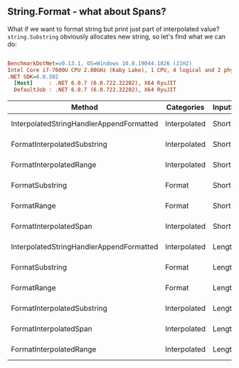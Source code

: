 ﻿## String.Format - what about Spans?

What if we want to format string but print just part of interpolated value? `string.Substring` obviously allocates new string,
so let's find what we can do:

``` ini

BenchmarkDotNet=v0.13.1, OS=Windows 10.0.19044.1826 (21H2)
Intel Core i7-7600U CPU 2.80GHz (Kaby Lake), 1 CPU, 4 logical and 2 physical cores
.NET SDK=6.0.302
  [Host]     : .NET 6.0.7 (6.0.722.32202), X64 RyuJIT
  DefaultJob : .NET 6.0.7 (6.0.722.32202), X64 RyuJIT


```
|                                   Method |   Categories | InputSize |      Mean |     Error |   StdDev |  Gen 0 | Allocated |
|----------------------------------------- |------------- |---------- |----------:|----------:|---------:|-------:|----------:|
| InterpolatedStringHandlerAppendFormatted | Interpolated |     Short |  40.11 ns |  0.197 ns | 0.153 ns | 0.0114 |      24 B |
|              FormatInterpolatedSubstring | Interpolated |     Short |  42.66 ns |  0.339 ns | 0.301 ns | 0.0229 |      48 B |
|                  FormatInterpolatedRange | Interpolated |     Short |  43.32 ns |  0.280 ns | 0.262 ns | 0.0229 |      48 B |
|                          FormatSubstring |       Format |     Short |  55.54 ns |  0.663 ns | 0.621 ns | 0.0229 |      48 B |
|                              FormatRange |       Format |     Short |  63.52 ns |  1.356 ns | 2.612 ns | 0.0229 |      48 B |
|                   FormatInterpolatedSpan | Interpolated |     Short |  79.09 ns |  0.646 ns | 0.572 ns | 0.0229 |      48 B |
| InterpolatedStringHandlerAppendFormatted | Interpolated |   Lengthy | 145.14 ns |  1.237 ns | 1.157 ns | 0.2983 |     624 B |
|                          FormatSubstring |       Format |   Lengthy | 215.99 ns |  2.613 ns | 2.182 ns | 0.5968 |   1,248 B |
|                              FormatRange |       Format |   Lengthy | 250.82 ns |  2.552 ns | 2.263 ns | 0.5965 |   1,248 B |
|              FormatInterpolatedSubstring | Interpolated |   Lengthy | 726.12 ns |  6.602 ns | 6.175 ns | 0.5960 |   1,248 B |
|                   FormatInterpolatedSpan | Interpolated |   Lengthy | 821.31 ns | 11.148 ns | 9.882 ns | 0.5960 |   1,248 B |
|                  FormatInterpolatedRange | Interpolated |   Lengthy | 871.39 ns |  9.355 ns | 8.750 ns | 0.5960 |   1,248 B |

